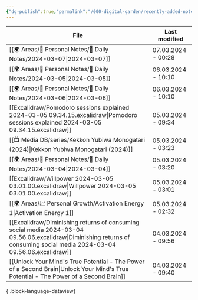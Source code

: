 ```yaml
---
{"dg-publish":true,"permalink":"/000-digital-garden/recently-added-notes/","dgPassFrontmatter":true,"noteIcon":"3","created":"2023-12-14T09:08:44.430+05:30","updated":"2023-12-14T09:12:52.432+05:30"}
---
```


| File                                                                                                                                                                         | Last modified      |
| ---------------------------------------------------------------------------------------------------------------------------------------------------------------------------- | ------------------ |
| [[🌍 Areas/📧 Personal Notes/📓 Daily Notes/2024-03-07\|2024-03-07]]                                                                                                      | 07.03.2024 - 00:28 |
| [[🌍 Areas/📧 Personal Notes/📓 Daily Notes/2024-03-05\|2024-03-05]]                                                                                                      | 06.03.2024 - 10:10 |
| [[🌍 Areas/📧 Personal Notes/📓 Daily Notes/2024-03-06\|2024-03-06]]                                                                                                      | 06.03.2024 - 10:10 |
| [[Excalidraw/Pomodoro sessions explained 2024-03-05 09.34.15.excalidraw\|Pomodoro sessions explained 2024-03-05 09.34.15.excalidraw]]                                     | 05.03.2024 - 09:34 |
| [[📺 Media DB/series/Kekkon Yubiwa Monogatari (2024)\|Kekkon Yubiwa Monogatari (2024)]]                                                                                   | 05.03.2024 - 03:23 |
| [[🌍 Areas/📧 Personal Notes/📓 Daily Notes/2024-03-04\|2024-03-04]]                                                                                                      | 05.03.2024 - 03:20 |
| [[Excalidraw/Willpower 2024-03-05 03.01.00.excalidraw\|Willpower 2024-03-05 03.01.00.excalidraw]]                                                                         | 05.03.2024 - 03:01 |
| [[🌍 Areas/📈 Personal Growth/Activation Energy 1\|Activation Energy 1]]                                                                                                  | 05.03.2024 - 02:32 |
| [[Excalidraw/Diminishing returns of consuming social media 2024-03-04 09.56.06.excalidraw\|Diminishing returns of consuming social media 2024-03-04 09.56.06.excalidraw]] | 04.03.2024 - 09:56 |
| [[Unlock Your Mind's True Potential - The Power of a Second Brain\|Unlock Your Mind's True Potential - The Power of a Second Brain]]                                      | 04.03.2024 - 09:40 |

{ .block-language-dataview}